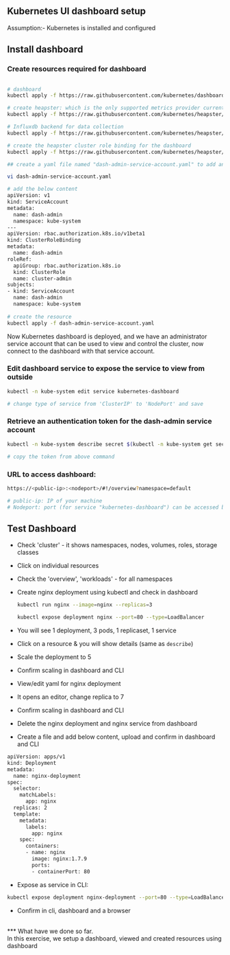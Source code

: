 ## Kubernetes UI dashboard setup

Assumption:- Kubernetes is installed and configured

## Install dashboard

### Create resources required for dashboard
```bash

# dashboard
kubectl apply -f https://raw.githubusercontent.com/kubernetes/dashboard/v1.10.1/src/deploy/recommended/kubernetes-dashboard.yaml

# create heapster: which is the only supported metrics provider currently
kubectl apply -f https://raw.githubusercontent.com/kubernetes/heapster/master/deploy/kube-config/influxdb/heapster.yaml

# Influxdb backend for data collection
kubectl apply -f https://raw.githubusercontent.com/kubernetes/heapster/master/deploy/kube-config/influxdb/influxdb.yaml

# create the heapster cluster role binding for the dashboard
kubectl apply -f https://raw.githubusercontent.com/kubernetes/heapster/master/deploy/kube-config/rbac/heapster-rbac.yaml

## create a yaml file named "dash-admin-service-account.yaml" to add an admin role to access dashboard

vi dash-admin-service-account.yaml

# add the below content
apiVersion: v1
kind: ServiceAccount
metadata:
  name: dash-admin
  namespace: kube-system
---
apiVersion: rbac.authorization.k8s.io/v1beta1
kind: ClusterRoleBinding
metadata:
  name: dash-admin
roleRef:
  apiGroup: rbac.authorization.k8s.io
  kind: ClusterRole
  name: cluster-admin
subjects:
- kind: ServiceAccount
  name: dash-admin
  namespace: kube-system
  
# create the resource
kubectl apply -f dash-admin-service-account.yaml


```

Now Kubernetes dashboard is deployed, and we have an administrator service account that can be used to view and control the cluster, now connect to the dashboard with that service account.

### Edit dashboard service to expose the service to view from outside
```bash
kubectl -n kube-system edit service kubernetes-dashboard

# change type of service from 'ClusterIP' to 'NodePort' and save
```

### Retrieve an authentication token for the dash-admin service account
```bash
kubectl -n kube-system describe secret $(kubectl -n kube-system get secret | grep dash-admin | awk '{print $1}')

# copy the token from above command
```


### URL to access dashboard:
```bash
https://<public-ip>:<nodeport>/#!/overview?namespace=default​

# public-ip: IP of your machine
# Nodeport: port (for service "kubernetes-dashboard") can be accessed by running the command [kubectl get services -o wide --all-namespaces]
```


## Test Dashboard
- Check 'cluster' - it shows namespaces, nodes, volumes, roles, storage classes

- Click on individual resources
- Check the 'overview', 'workloads' - for all namespaces
- Create nginx deployment using kubectl and check in dashboard
	```bash
	kubectl run nginx --image=nginx --replicas=3
	```
	```bash
	kubectl expose deployment nginx --port=80 --type=LoadBalancer
	```
- You will see 1 deployment, 3 pods, 1 replicaset, 1 service

- Click on a resource & you will show details (same as `describe`)
- Scale the deployment to 5
- Confirm scaling in dashboard and CLI
- View/edit yaml for nginx deployment
- It opens an editor, change replica to 7
- Confirm scaling in dashboard and CLI
- Delete the nginx deployment and nginx service from dashboard
- Create a file and add below content, upload and confirm in dashboard and CLI

```bash
apiVersion: apps/v1
kind: Deployment
metadata:
  name: nginx-deployment
spec:
  selector:
    matchLabels:
      app: nginx
  replicas: 2
  template:
    metadata:
      labels:
        app: nginx
    spec:
      containers:
      - name: nginx
        image: nginx:1.7.9
        ports:
        - containerPort: 80
```

- Expose as service in CLI:
```bash
kubectl expose deployment nginx-deployment --port=80 --type=LoadBalancer
```
- Confirm in cli, dashboard and a browser

<br>
*** What have we done so far. <br>
In this exercise, we setup a dashboard, viewed and created resources using dashboard
